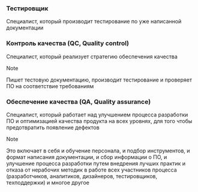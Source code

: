 ### Тестировщик
Специалист, который производит тестирование по уже написанной документации

### Контроль качества (QC, Quality control)
Специалист, который реализует стратегию обеспечения качества

> [!NOTE]
> Пишет тестовую документацию, производит тестирование и проверяет ПО на соответствие требованиям

### Обеспечение качества (QA, Quality assurance)
Специалист, который работает над улучшением процесса разработки ПО и оптимизацией качества продукта на всех уровнях, для того чтобы предотвратить появление дефектов

> [!NOTE]
> Это включает в себя и обучение персонала, и подбор инструментов, и формат написания документации, и сбор информации о ПО, и улучшение процесса разработки путем внедрения лучших практик и отказа от нерабочих методик в работе всех участников процесса (разработчиков, аналитиков, дизайнеров, тестировщиков, техподдержки) и многое другое